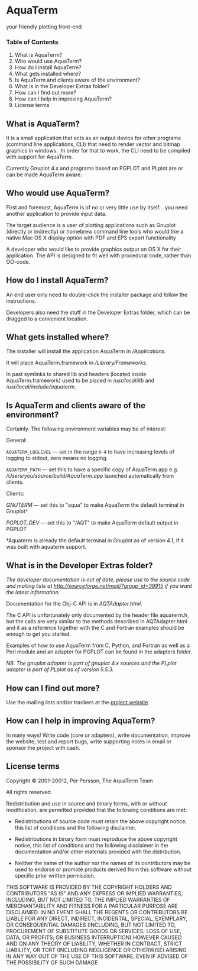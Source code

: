 # AquaTerm

your friendly plotting front-end

### Table of Contents

1. What is AquaTerm?
2. Who would use AquaTerm?
3. How do I install AquaTerm?
4. What gets installed where?
5. Is AquaTerm and clients aware of the environment?
6. What is in the Developer Extras folder?
7. How can I find out more?
8. How can I help in improving AquaTerm?
9. License terms

## What is AquaTerm?

It is a small application that acts as an output device for other programs (command line applications, CLI) that need to render vector and bitmap graphics in windows.  In order for that to work, the CLI need to be compiled with support for AquaTerm.

Currently Gnuplot 4.x and programs based on PGPLOT and PLplot are or can be made AquaTerm aware.

## Who would use AquaTerm?

First and foremost, AquaTerm is of no or very little use by itself… you need another application to provide input data.

The target audience is a user of plotting applications such as Gnuplot (directly or indirectly) or homebrew command line tools who would like a native Mac OS X display option with PDF and EPS export functionality

A developer who would like to provide graphics output on OS X for their application. The API is designed to fit well with procedural code, rather than OO-code.

## How do I install AquaTerm?

An end user only need to double-click the installer package and follow the instructions. 

Developers also need the stuff in the Developer Extras folder, which can be dragged to a convenient location.

## What gets installed where?

The installer will install the application AquaTerm in */Applications*.

It will place AquaTerm.framework in */Library/Frameworks*. 

In past symlinks to shared lib and headers (located inside AquaTerm.framework) used to be placed in */usr/local/lib* and */usr/local/include/aquaterm*.

## Is AquaTerm and clients aware of the environment?

Certainly. The following environment variables may be of interest:

General:

`AQUATERM_LOGLEVEL` — set in the range `0`-`4` to have increasing levels of logging to stdout, zero means no logging.

`AQUATERM_PATH` — set this to have a specific copy of AquaTerm.app e.g. */Users/you/source/build/AquaTerm.app* launched automatically from clients.

Clients:

*GNUTERM* — set this to "aqua" to make AquaTerm the default terminal in Gnuplot†

*PGPLOT_DEV* — set this to "/AQT" to make AquaTerm default output in PGPLOT


†Aquaterm is already the default terminal in Gnuplot as of version 4.1, if it was built with aquaterm support.      

## What is in the Developer Extras folder?

_The developer documentation is out of date, please use to the source code and mailing lists at http://sourceforge.net/mail/?group_id=39915 if you want the latest information._

Documentation for the Obj-C API is in *AQTAdapter.html*. 

The C API is unfortunately only documented by the header file aquaterm.h, but the calls are very similar to the methods described in AQTAdapter.html and it as a reference together with the C and Fortran examples should be enough to get you started. 

Examples of how to use AquaTerm from C, Python, and Fortran as well as a Perl module and an adapter for PGPLOT can be found in the adapters folder.

_NB. The gnuplot adapter is part of gnuplot 4.x sources and the PLplot adapter is part of PLplot as of version 5.5.3._

## How can I find out more?

Use the mailing lists and/or trackers at the [project website](http://aquaterm.sourceforge.net).

## How can I help in improving AquaTerm?

In many ways! Write code (core or adapters), write documentation, improve the website, test and report bugs, write supporting notes in email or sponsor the project with cash. 

## License terms

Copyright © 2001-20012, Per Persson, The AquaTerm Team

All rights reserved.

Redistribution and use in source and binary forms, with or without modification, are permitted provided that the following conditions are met:

* Redistributions of source code must retain the above copyright notice, this list of conditions and the following disclaimer.

* Redistributions in binary form must reproduce the above copyright notice, this list of conditions and the following disclaimer in the documentation and/or other materials provided with the distribution.

* Neither the name of the author nor the names of its contributors may be used to endorse or promote products derived from this software without specific prior written permission.

THIS SOFTWARE IS PROVIDED BY THE COPYRIGHT HOLDERS AND CONTRIBUTORS "AS IS" AND ANY EXPRESS OR IMPLIED WARRANTIES, INCLUDING, BUT NOT LIMITED TO, THE IMPLIED WARRANTIES OF MERCHANTABILITY AND FITNESS FOR A PARTICULAR PURPOSE ARE DISCLAIMED. IN NO EVENT SHALL THE REGENTS OR CONTRIBUTORS BE LIABLE FOR ANY DIRECT, INDIRECT, INCIDENTAL, SPECIAL, EXEMPLARY, OR CONSEQUENTIAL DAMAGES (INCLUDING, BUT NOT LIMITED TO, PROCUREMENT OF SUBSTITUTE GOODS OR SERVICES; LOSS OF USE, DATA, OR PROFITS; OR BUSINESS INTERRUPTION) HOWEVER CAUSED AND ON ANY THEORY OF LIABILITY, WHETHER IN CONTRACT, STRICT LIABILITY, OR TORT (INCLUDING NEGLIGENCE OR OTHERWISE) ARISING IN ANY WAY OUT OF THE USE OF THIS SOFTWARE, EVEN IF ADVISED OF THE POSSIBILITY OF SUCH DAMAGE
